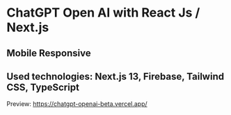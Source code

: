 # ChatGPT Open AI with React Js / Next.js

## Mobile Responsive

## Used technologies: Next.js 13, Firebase, Tailwind CSS, TypeScript

Preview: <https://chatgpt-openai-beta.vercel.app/>
